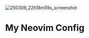 ![250306_22h18m59s_screenshot](https://github.com/user-attachments/assets/4efa7fe3-e279-432a-b2b3-8cb50f03e44f)
# My Neovim Config
